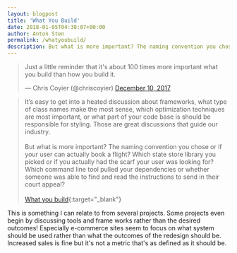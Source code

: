 ```yaml
---
layout: blogpost
title: 'What You Build'
date: 2018-01-05T04:38:07+00:00
author: Anton Sten
permalink: /whatyoubuild/
description: But what is more important? The naming convention you chose or if your user can actually book a flight? Which state store library you picked or if you actually had the scarf your user was looking for?
---
```


<blockquote class="twitter-tweet" data-lang="en"><p lang="en" dir="ltr">Just a little reminder that it's about 100 times more important what you build than how you build it.</p>&mdash; Chris Coyier (@chriscoyier) <a href="https://twitter.com/chriscoyier/status/939692947561254912?ref_src=twsrc%5Etfw">December 10, 2017</a></blockquote>
<script async src="https://platform.twitter.com/widgets.js" charset="utf-8"></script>

>It’s easy to get into a heated discussion about frameworks, what type of class names make the most sense, which optimization techniques are most important, or what part of your code base is should be responsible for styling. Those are great discussions that guide our industry.<br><br>But what is more important? The naming convention you chose or if your user can actually book a flight? Which state store library you picked or if you actually had the scarf your user was looking for? Which command line tool pulled your dependencies or whether someone was able to find and read the instructions to send in their court appeal?<br><br>
[What you build](https://css-tricks.com/what-you-build/){:target="_blank"}

This is something I can relate to from several projects. Some projects even begin by discussing tools and frame works rather than the desired outcomes! Especially e-commerce sites seem to focus on what system should be used rather than what the outcomes of the redesign should be. Increased sales is fine but it's not a metric that's as defined as it should be. 
